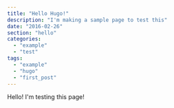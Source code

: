 ```yaml
---
title: "Hello Hugo!"
description: "I'm making a sample page to test this"
date: "2016-02-26"
section: "hello"
categories:
  - "example"
  - "test"
tags:
  - "example"
  - "hugo"
  - "first_post"
---
```


Hello! I'm testing this page!